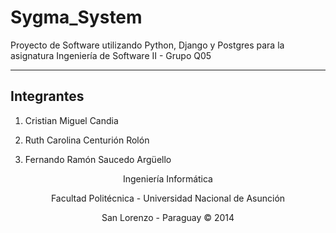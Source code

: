 Sygma_System
============

Proyecto de Software utilizando Python, Django y Postgres para la asignatura Ingeniería de Software II - Grupo Q05


------------
Integrantes
------------

1. Cristian Miguel Candia

2. Ruth Carolina Centurión Rolón

3. Fernando Ramón Saucedo Argüello

<p align="center">
  Ingeniería Informática
</p>
<p align="center">  
  Facultad Politécnica - Universidad Nacional de Asunción
</p>
<p align="center">  
  San Lorenzo - Paraguay &copy; 2014
</p>
